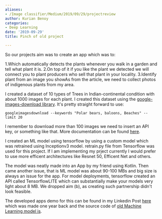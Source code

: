 ```yaml
---
aliases:
- /Image classifier/Medium/2019/09/29/projectreview
author: Kurian Benoy
categories:
- Deep Learning
date: '2019-09-29'
title: Pinch of old project

---
```


So our projects aim was to create an app which was to:

1.Which automatically detects the plants whenever you walk in a garden and tell what plant it is.
2.On top of it if you like the plant we detected we will connect you to plant producers who sell that plant in your locality.
3.Identify plant from an image you showAs from the article, we need to collect photos of indigenous plants from my area.

I created a dataset of 10 types of Trees in Indian-continental condition with about 1000 images for each plant. I created this dataset using the [google-images-download library](https://github.com/hardikvasa/google-images-download). It's pretty straight forward to use:

```googleimagesdownload --keywords "Polar bears, baloons, Beaches" --limit 20```

I remember to download more than 100 images we need to insert an API key, or something like that. More documentation can be found [here](https://google-images-download.readthedocs.io/en/latest/examples.html).

I created an ML model using tensorflow by using a custom model which was retrained using Inceptionv3 model. retrain.py file from Tensorflow was used for this project. If
I am implementing my prject currently I would prefer to use more efficent architectures like Resnet 50, Efficent Net and others.

The model was neatly made into an App by my friend using Kotlin. Then came another issue, that is ML model was about 90-100 MBs and big size is always an issue for the app.
For model deployments, tensorflow created an API called TensorflowLITE which can substantially make your models very light about 8 MB. We dropped aim (b), as creating such
partnership didn't look feasible.

The developed apps demo for this can be found in my Linkedin Post
[here](https://www.linkedin.com/in/kurian-benoy-75642b120/detail/recent-activity/shares/) which was made one year back
and the source code of [old Machine Learning model is](https://github.com/kurianbenoy/Plantcrypto-recogniser).


